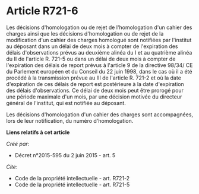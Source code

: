 # Article R721-6

Les décisions d'homologation ou de rejet de l'homologation d'un cahier des charges ainsi que les décisions d'homologation ou
de rejet de la modification d'un cahier des charges homologué sont notifiées par l'institut au déposant dans un délai de deux
mois à compter de l'expiration des délais d'observations prévus au deuxième alinéa du I et au quatrième alinéa du II de
l'article R. 721-5 ou dans un délai de deux mois à compter de l'expiration des délais de report prévus à l'article 9 de la
directive 98/34/ CE du Parlement européen et du Conseil du 22 juin 1998, dans le cas où il a été procédé à la transmission
prévue au III de l'article R. 721-2 et où la date d'expiration de ces délais de report est postérieure à la date d'expiration
des délais d'observations. Ce délai de deux mois peut être prorogé pour une période maximale d'un mois, par une décision
motivée du directeur général de l'institut, qui est notifiée au déposant. 

Les décisions d'homologation d'un cahier des charges sont accompagnées, lors de leur notification, du numéro d'homologation.

**Liens relatifs à cet article**

_Créé par_:

  - Décret n°2015-595 du 2 juin 2015 - art. 5

_Cite_:

  - Code de la propriété intellectuelle - art. R721-2
  - Code de la propriété intellectuelle - art. R721-5
